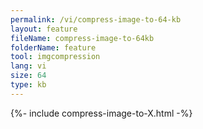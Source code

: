 ```yaml
---
permalink: /vi/compress-image-to-64-kb
layout: feature
fileName: compress-image-to-64kb
folderName: feature
tool: imgcompression
lang: vi
size: 64
type: kb
---
```


{%- include compress-image-to-X.html -%}
